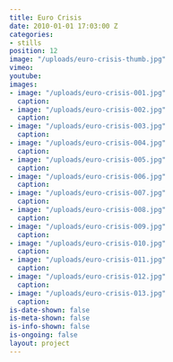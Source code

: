 ```yaml
---
title: Euro Crisis
date: 2010-01-01 17:03:00 Z
categories:
- stills
position: 12
image: "/uploads/euro-crisis-thumb.jpg"
vimeo: 
youtube: 
images:
- image: "/uploads/euro-crisis-001.jpg"
  caption: 
- image: "/uploads/euro-crisis-002.jpg"
  caption: 
- image: "/uploads/euro-crisis-003.jpg"
  caption: 
- image: "/uploads/euro-crisis-004.jpg"
  caption: 
- image: "/uploads/euro-crisis-005.jpg"
  caption: 
- image: "/uploads/euro-crisis-006.jpg"
  caption: 
- image: "/uploads/euro-crisis-007.jpg"
  caption: 
- image: "/uploads/euro-crisis-008.jpg"
  caption: 
- image: "/uploads/euro-crisis-009.jpg"
  caption: 
- image: "/uploads/euro-crisis-010.jpg"
  caption: 
- image: "/uploads/euro-crisis-011.jpg"
  caption: 
- image: "/uploads/euro-crisis-012.jpg"
  caption: 
- image: "/uploads/euro-crisis-013.jpg"
  caption: 
is-date-shown: false
is-meta-shown: false
is-info-shown: false
is-ongoing: false
layout: project
---
```


